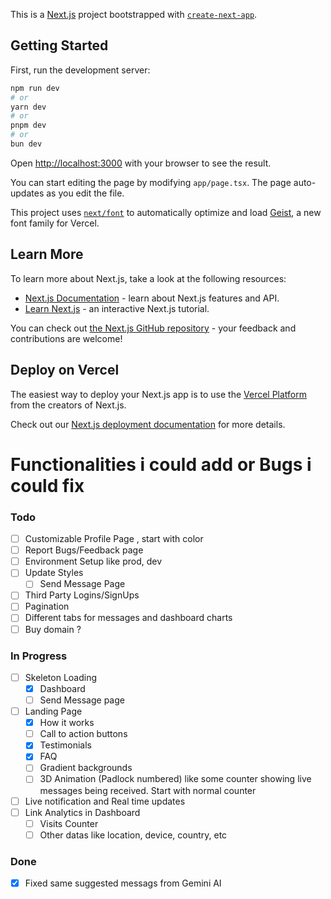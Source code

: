 This is a [Next.js](https://nextjs.org) project bootstrapped with [`create-next-app`](https://nextjs.org/docs/app/api-reference/cli/create-next-app).

## Getting Started

First, run the development server:

```bash
npm run dev
# or
yarn dev
# or
pnpm dev
# or
bun dev
```

Open [http://localhost:3000](http://localhost:3000) with your browser to see the result.

You can start editing the page by modifying `app/page.tsx`. The page auto-updates as you edit the file.

This project uses [`next/font`](https://nextjs.org/docs/app/building-your-application/optimizing/fonts) to automatically optimize and load [Geist](https://vercel.com/font), a new font family for Vercel.

## Learn More

To learn more about Next.js, take a look at the following resources:

- [Next.js Documentation](https://nextjs.org/docs) - learn about Next.js features and API.
- [Learn Next.js](https://nextjs.org/learn) - an interactive Next.js tutorial.

You can check out [the Next.js GitHub repository](https://github.com/vercel/next.js) - your feedback and contributions are welcome!

## Deploy on Vercel

The easiest way to deploy your Next.js app is to use the [Vercel Platform](https://vercel.com/new?utm_medium=default-template&filter=next.js&utm_source=create-next-app&utm_campaign=create-next-app-readme) from the creators of Next.js.

Check out our [Next.js deployment documentation](https://nextjs.org/docs/app/building-your-application/deploying) for more details.

# Functionalities i could add or Bugs i could fix

### Todo

- [ ] Customizable Profile Page , start with color
- [ ] Report Bugs/Feedback page
- [ ] Environment Setup like prod, dev
- [ ] Update Styles
  - [ ] Send Message Page
- [ ] Third Party Logins/SignUps
- [ ] Pagination
- [ ] Different tabs for messages and dashboard charts
- [ ] Buy domain ?

### In Progress

- [ ] Skeleton Loading
  - [x] Dashboard
  - [ ] Send Message page
- [ ] Landing Page
  - [x] How it works
  - [ ] Call to action buttons
  - [x] Testimonials
  - [x] FAQ
  - [ ] Gradient backgrounds
  - [ ] 3D Animation (Padlock numbered) like some counter showing live messages being received. Start with normal counter
- [ ] Live notification and Real time updates
- [ ] Link Analytics in Dashboard
  - [ ] Visits Counter
  - [ ] Other datas like location, device, country, etc

### Done

- [x] Fixed same suggested messags from Gemini AI
